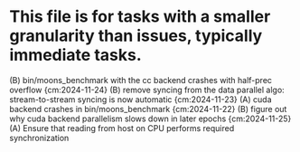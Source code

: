 # This file is for tasks with a smaller granularity than issues, typically immediate tasks.
(B) bin/moons_benchmark with the cc backend crashes with half-prec overflow {cm:2024-11-24}
(B) remove syncing from the data parallel algo: stream-to-stream syncing is now automatic {cm:2024-11-23}
(A) cuda backend crashes in bin/moons_benchmark {cm:2024-11-22}
(B) figure out why cuda backend parallelism slows down in later epochs {cm:2024-11-25}
(A) Ensure that reading from host on CPU performs required synchronization